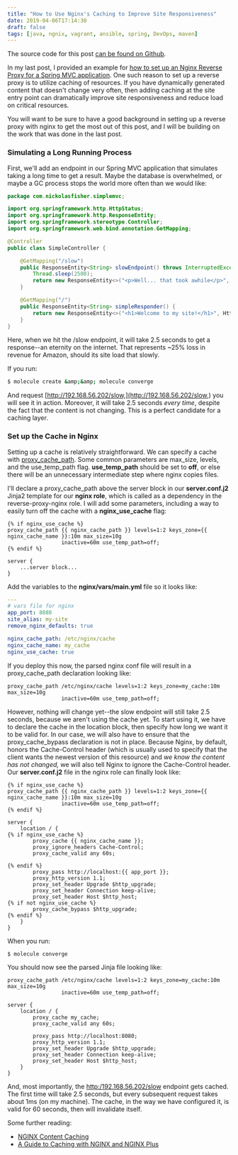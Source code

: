```yaml
---
title: "How to Use Nginx's Caching to Improve Site Responsiveness"
date: 2019-04-06T17:14:30
draft: false
tags: [java, ngnix, vagrant, ansible, spring, DevOps, maven]
---
```


The source code for this post [can be found on Github](https://github.com/nfisher23/some-ansible-examples/tree/master/reverse-proxy-nginx).

In my last post, I provided an example for [how to set up an Nginx Reverse Proxy for a Spring MVC application](https://nickolasfisher.com/blog/How-to-Deploy-a-Spring-MVC-Application-Behind-an-Nginx-Reverse-Proxy). One such reason to set up a reverse proxy is to utilize caching of resources. If you have dynamically generated content that doesn't change very often, then adding caching at the site entry point can dramatically improve site responsiveness and reduce load on critical resources.

You will want to be sure to have a good background in setting up a reverse proxy with nginx to get the most out of this post, and I will be building on the work that was done in the last post.

### Simulating a Long Running Process

First, we'll add an endpoint in our Spring MVC application that simulates taking a long time to get a result. Maybe the database is overwhelmed, or maybe a GC process stops the world more often than we would like:

```java
package com.nickolasfisher.simplemvc;

import org.springframework.http.HttpStatus;
import org.springframework.http.ResponseEntity;
import org.springframework.stereotype.Controller;
import org.springframework.web.bind.annotation.GetMapping;

@Controller
public class SimpleController {

    @GetMapping("/slow")
    public ResponseEntity<String> slowEndpoint() throws InterruptedException {
        Thread.sleep(2500);
        return new ResponseEntity<>("<p>Well... that took awhile</p>", HttpStatus.ACCEPTED);
    }

    @GetMapping("/")
    public ResponseEntity<String> simpleResponder() {
        return new ResponseEntity<>("<h1>Welcome to my site!</h1>", HttpStatus.ACCEPTED);
    }
}

```

Here, when we hit the /slow endpoint, it will take 2.5 seconds to get a response--an eternity on the internet. That represents ~25% loss in revenue for Amazon, should its site load that slowly.

If you run:

```bash
$ molecule create &amp;&amp; molecule converge
```

And request [http://192.168.56.202/slow,](http://192.168.56.202/slow,) you will see it in action. Moreover, it will take 2.5 seconds _every time_, despite the fact that the content is not changing. This is a perfect candidate for a caching layer.

### Set up the Cache in Nginx

Setting up a cache is relatively straightforward. We can specify a cache with [proxy\_cache\_path](http://nginx.org/en/docs/http/ngx_http_proxy_module.html#proxy_cache_path). Some common parameters are max\_size, levels, and the use\_temp\_path flag. **use\_temp\_path** should be set to **off**, or else there will be an unnecessary intermediate step where nginx copies files.

I'll declare a proxy\_cache\_path above the server block in our **server.conf.j2** Jinja2 template for our **nginx role**, which is called as a dependency in the reverse-proxy-nginx role. I will add some parameters, including a way to easily turn off the cache with a **nginx\_use\_cache** flag:

```
{% if nginx_use_cache %}
proxy_cache_path {{ nginx_cache_path }} levels=1:2 keys_zone={{ nginx_cache_name }}:10m max_size=10g
                 inactive=60m use_temp_path=off;
{% endif %}

server {
    ...server block...
}
```

Add the variables to the **nginx/vars/main.yml** file so it looks like:

```yaml
---
# vars file for nginx
app_port: 8080
site_alias: my-site
remove_nginx_defaults: true

nginx_cache_path: /etc/nginx/cache
nginx_cache_name: my_cache
nginx_use_cache: true
```

If you deploy this now, the parsed nginx conf file will result in a proxy\_cache\_path declaration looking like:

```
proxy_cache_path /etc/nginx/cache levels=1:2 keys_zone=my_cache:10m max_size=10g
                 inactive=60m use_temp_path=off;
```

However, nothing will change yet--the slow endpoint will still take 2.5 seconds, because we aren't using the cache yet. To start using it, we have to declare the cache in the location block, then specify how long we want it to be valid for. In our case, we will also have to ensure that the proxy\_cache\_bypass declaration is not in place. Because Nginx, by default, honors the Cache-Control header (which is usually used to specify that the client wants the newest version of this resource) and _we know the content has not changed,_ we will also tell Nginx to ignore the Cache-Control header. Our **server.conf.j2** file in the nginx role can finally look like:

```
{% if nginx_use_cache %}
proxy_cache_path {{ nginx_cache_path }} levels=1:2 keys_zone={{ nginx_cache_name }}:10m max_size=10g
                 inactive=60m use_temp_path=off;
{% endif %}

server {
    location / {
{% if nginx_use_cache %}
        proxy_cache {{ nginx_cache_name }};
        proxy_ignore_headers Cache-Control;
        proxy_cache_valid any 60s;

{% endif %}
        proxy_pass http://localhost:{{ app_port }};
        proxy_http_version 1.1;
        proxy_set_header Upgrade $http_upgrade;
        proxy_set_header Connection keep-alive;
        proxy_set_header Host $http_host;
{% if not nginx_use_cache %}
        proxy_cache_bypass $http_upgrade;
{% endif %}
    }
}

```

When you run:

```bash
$ molecule converge
```

You should now see the parsed Jinja file looking like:

```
proxy_cache_path /etc/nginx/cache levels=1:2 keys_zone=my_cache:10m max_size=10g
                 inactive=60m use_temp_path=off;

server {
    location / {
        proxy_cache my_cache;
        proxy_cache_valid any 60s;

        proxy_pass http://localhost:8080;
        proxy_http_version 1.1;
        proxy_set_header Upgrade $http_upgrade;
        proxy_set_header Connection keep-alive;
        proxy_set_header Host $http_host;
    }
}

```

And, most importantly, the [http:/192.168.56.202/slow](http:/192.168.56.202/slow) endpoint gets cached. The first time will take 2.5 seconds, but every subsequent request takes about 1ms (on my machine). The cache, in the way we have configured it, is valid for 60 seconds, then will invalidate itself.

Some further reading:

- [NGINX Content Caching](https://docs.nginx.com/nginx/admin-guide/content-cache/content-caching/)
- [A Guide to Caching with NGINX and NGINX Plus](https://www.nginx.com/blog/nginx-caching-guide/)
